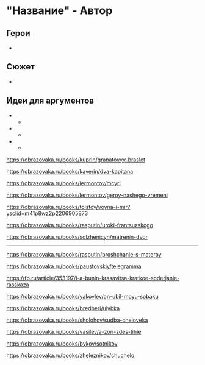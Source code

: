 "Название" - Автор
====================================================


Герои
----------------------------------------------------

* 

Сюжет
----------------------------------------------------

*

Идеи для аргументов
----------------------------------------------------

- *

- *

- *


<!-- https://litrekon.ru/kratkie-soderzhaniya/peschanaya-uchitelnitsa-i-otzyv-dlya-chitatelskogo-dnevnika-a-p-platonov/ -->

<!-- https://obrazovaka.ru/books/kuprin/chudesnyy-doktor -->

<!-- https://obrazovaka.ru/books/andreev/kusaka -->

<!-- https://obrazovaka.ru/books/platonov/yushka -->

<!-- https://obrazovaka.ru/books/gogol/shinel -->

<!-- https://obrazovaka.ru/books/pushkin/evgeniy-onegin -->

<!-- https://obrazovaka.ru/books/ostrovskiy/groza -->

<!-- https://obrazovaka.ru/books/bunin/gospodin-iz-san-francisko -->

<!-- https://obrazovaka.ru/books/bulgakov/sobache-serdce -->

<!-- https://obrazovaka.ru/books/turgenev/otcy-i-deti -->

<!-- https://obrazovaka.ru/books/gorkiy/staruha-izergil -->

<!-- https://obrazovaka.ru/chitatelskiy-dnevnik/pervaya-lyubov.html?ysclid=m45fvq3h61137036928 -->

https://obrazovaka.ru/books/kuprin/granatovyy-braslet

https://obrazovaka.ru/books/kaverin/dva-kapitana

https://obrazovaka.ru/books/lermontov/mcyri

https://obrazovaka.ru/books/lermontov/geroy-nashego-vremeni

https://obrazovaka.ru/books/tolstoy/voyna-i-mir?ysclid=m41p8wz2p2206905873

<!-- https://obrazovaka.ru/books/goncharov/oblomov -->

https://obrazovaka.ru/books/rasputin/uroki-frantsuzskogo

https://obrazovaka.ru/books/solzhenicyn/matrenin-dvor

-------------------------------------------------------

https://obrazovaka.ru/books/rasputin/proshchanie-s-materoy

https://obrazovaka.ru/books/paustovskiy/telegramma

https://fb.ru/article/353197/i-a-bunin-krasavitsa-kratkoe-soderjanie-rasskaza

https://obrazovaka.ru/books/yakovlev/on-ubil-moyu-sobaku

https://obrazovaka.ru/books/bredberi/ulybka

https://obrazovaka.ru/books/sholohov/sudba-cheloveka

https://obrazovaka.ru/books/vasilev/a-zori-zdes-tihie

https://obrazovaka.ru/books/bykov/sotnikov

https://obrazovaka.ru/books/zheleznikov/chuchelo